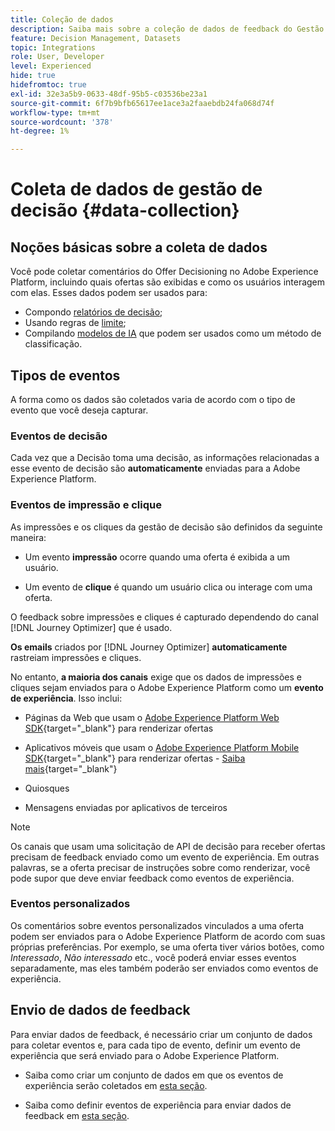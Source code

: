 ```yaml
---
title: Coleção de dados
description: Saiba mais sobre a coleção de dados de feedback do Gestão de decisões
feature: Decision Management, Datasets
topic: Integrations
role: User, Developer
level: Experienced
hide: true
hidefromtoc: true
exl-id: 32e3a5b9-0633-48df-95b5-c03536be23a1
source-git-commit: 6f7b9bfb65617ee1ace3a2faaebdb24fa068d74f
workflow-type: tm+mt
source-wordcount: '378'
ht-degree: 1%

---
```


# Coleta de dados de gestão de decisão {#data-collection}

## Noções básicas sobre a coleta de dados

Você pode coletar comentários do Offer Decisioning no Adobe Experience Platform, incluindo quais ofertas são exibidas e como os usuários interagem com elas. Esses dados podem ser usados para:

* Compondo [relatórios de decisão](../cja-reporting.md);
* Usando regras de [limite](../items.md#capping);
* Compilando [modelos de IA](../ranking/ai-models.md) que podem ser usados como um método de classificação.

## Tipos de eventos

A forma como os dados são coletados varia de acordo com o tipo de evento que você deseja capturar.

### Eventos de decisão

Cada vez que a Decisão toma uma decisão, as informações relacionadas a esse evento de decisão são **automaticamente** enviadas para a Adobe Experience Platform. <!--TBC + link-->

### Eventos de impressão e clique

As impressões e os cliques da gestão de decisão são definidos da seguinte maneira:

* Um evento **impressão** ocorre quando uma oferta é exibida a um usuário.

* Um evento de **clique** é quando um usuário clica ou interage com uma oferta.

O feedback sobre impressões e cliques é capturado dependendo do canal [!DNL Journey Optimizer] que é usado.

**Os emails** criados por [!DNL Journey Optimizer] **automaticamente** rastreiam impressões e cliques.

No entanto, **a maioria dos canais** exige que os dados de impressões e cliques sejam enviados para o Adobe Experience Platform como um **evento de experiência**. Isso inclui:

* Páginas da Web que usam o [Adobe Experience Platform Web SDK](https://experienceleague.adobe.com/docs/experience-platform/edge/home.html){target="_blank"} para renderizar ofertas

* Aplicativos móveis que usam o [Adobe Experience Platform Mobile SDK](https://experienceleague.adobe.com/docs/platform-learn/data-collection/mobile-sdk/overview.html){target="_blank"} para renderizar ofertas - [Saiba mais](https://developer.adobe.com/client-sdks/documentation/adobe-journey-optimizer-decisioning/#ab-sj-tracking-servers){target="_blank"}
* Quiosques
* Mensagens enviadas por aplicativos de terceiros

<!--Mobile push notifications authored by [!DNL Journey Optimizer] - [Learn more](https://developer.adobe.com/client-sdks/documentation/adobe-journey-optimizer/api-reference/#handlenotificationresponse){target="_blank"}-->

>[!NOTE]
>
>Os canais que usam uma solicitação de API de decisão para receber ofertas precisam de feedback enviado como um evento de experiência. Em outras palavras, se a oferta precisar de instruções sobre como renderizar, você pode supor que deve enviar feedback como eventos de experiência.

### Eventos personalizados

Os comentários sobre eventos personalizados vinculados a uma oferta podem ser enviados para o Adobe Experience Platform de acordo com suas próprias preferências. Por exemplo, se uma oferta tiver vários botões, como *Interessado*, *Não interessado* etc., você poderá enviar esses eventos separadamente, mas eles também poderão ser enviados como eventos de experiência.

## Envio de dados de feedback

Para enviar dados de feedback, é necessário criar um conjunto de dados para coletar eventos e, para cada tipo de evento, definir um evento de experiência que será enviado para o Adobe Experience Platform.

* Saiba como criar um conjunto de dados em que os eventos de experiência serão coletados em [esta seção](create-dataset.md).

* Saiba como definir eventos de experiência para enviar dados de feedback em [esta seção](schema-requirement.md).
